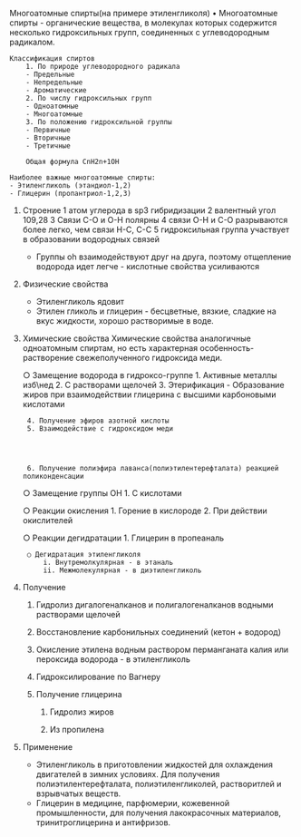 Многоатомные спирты(на примере этиленгликоля)
	• Многоатомные спирты - органические вещества, в молекулах которых содержится несколько гидроксильных групп, соединенных с углеводородным радикалом.
	
	Классификация спиртов
		1. По природе углеводородного радикала
		- Предельные
		- Непредельные
		- Ароматические
		2. По числу гидроксильных групп
		- Одноатомные
		- Многоатомные
		3. По положению гидроксильной группы
		- Первичные
		- Вторичные
		- Третичные
		
		Общая формула CnH2n+1OH 
		
	Наиболее важные многоатомные спирты:
	- Этиленгликоль (этандиол-1,2)
	- Глицерин (пропантриол-1,2,3)

1. Строение
1 атом углерода в sp3 гибридизации
2 валентный угол 109,28
3 Связи C-O и O-H полярны
4 связи O-H и C-O разрываются более легко, чем связи H-C, C-C
5 гидроксильная группа участвует в образовании водородных связей
	- Группы oh взаимодействуют друг на друга, поэтому отщепление водорода идет легче - кислотные свойства усиливаются

2. Физические свойства 
	- Этиленгликоль ядовит
	- Этилен гликоль и глицерин - бесцветные, вязкие, сладкие на вкус жидкости, хорошо растворимые в воде.
3. Химические свойства
Химические свойства аналогичные одноатомным спиртам, но есть характерная особенность-растворение свежеполученного гидроксида меди. 

	○ Замещение водорода в гидроксо-группе
		1. Активные металлы изб\нед
		2. С растворами щелочей 
		3. Этерификация 
			- Образование жиров при взаимодействии глицерина с высшими карбоновыми кислотами
			
			
		4. Получение эфиров азотной кислоты
		5. Взаимодействие с гидроксидом меди
		
		
		
		
		6. Получение полиэфира лаванса(полиэтилентерефталата) реакцией поликонденсации
		
		
	○ Замещение группы OH
		1. С кислотами 

	○ Реакции окисления
		1. Горение в кислороде
		2. При действии окислителей
		
		
	○ Реакции дегидратации
		1. Глицерин в пропеаналь
		
		
		○ Дегидратация этиленгликоля 
			i. Внутремолкулярная - в этаналь
			ii. Межмолекулярная - в диэтиленгликоль

4. Получение
	1. Гидролиз дигалогеналканов и полигалогеналканов водными растворами щелочей
	2. Восстановление карбонильных соединений (кетон + водород)
	3. Окисление этилена водным раствором перманганата калия или пероксида водорода - в этиленгликоль
	4. Гидроксилирование по Вагнеру 
	
	
	5. Получение глицерина
		1. Гидролиз жиров
		
		2. Из пропилена
		
5. Применение
	- Этиленгликоль в приготовлении жидкостей для охлаждения двигателей в зимних условиях. Для получения полиэтилентерефталата, полиэтиленгликолей, растворитлей и взрывчатых веществ.
	- Глицерин в медицине, парфюмерии, кожевенной промышленности, для получения лакокрасочных материалов, тринитроглицерина и антифризов.
